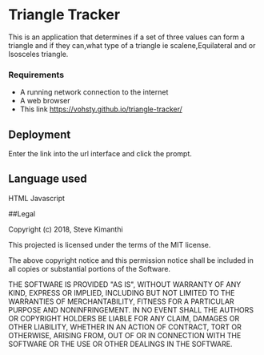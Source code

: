 # Triangle Tracker

This is an application that determines if a set of three values can form a triangle and if they can,what type of a triangle ie scalene,Equilateral and or Isosceles triangle.

### Requirements

- A running network connection to the internet
- A web browser
- This link  https://vohsty.github.io/triangle-tracker/

## Deployment

Enter the link into the url interface and click the prompt.

## Language used

HTML
Javascript

##Legal

Copyright (c) 2018, Steve Kimanthi

This projected is licensed under the terms of the MIT license.

The above copyright notice and this permission notice shall be included in all copies or substantial portions of the Software.

THE SOFTWARE IS PROVIDED "AS IS", WITHOUT WARRANTY OF ANY KIND, EXPRESS OR IMPLIED, INCLUDING BUT NOT LIMITED TO THE WARRANTIES OF MERCHANTABILITY, FITNESS FOR A PARTICULAR PURPOSE AND NONINFRINGEMENT. IN NO EVENT SHALL THE AUTHORS OR COPYRIGHT HOLDERS BE LIABLE FOR ANY CLAIM, DAMAGES OR OTHER LIABILITY, WHETHER IN AN ACTION OF CONTRACT, TORT OR OTHERWISE, ARISING FROM, OUT OF OR IN CONNECTION WITH THE SOFTWARE OR THE USE OR OTHER DEALINGS IN THE SOFTWARE.
